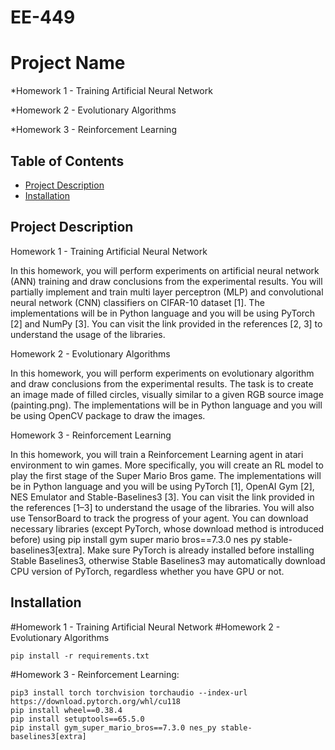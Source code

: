 # EE-449
# Project Name

*Homework 1 - Training Artificial Neural Network 

*Homework 2 - Evolutionary Algorithms

*Homework 3 - Reinforcement Learning

## Table of Contents

- [Project Description](#project-description)
- [Installation](#installation)

## Project Description
  Homework 1 - Training Artificial Neural Network

  In this homework, you will perform experiments on artificial neural network (ANN) training and draw
  conclusions from the experimental results. You will partially implement and train multi layer perceptron
  (MLP) and convolutional neural network (CNN) classifiers on CIFAR-10 dataset [1]. The implementations will be in Python language and you will be using PyTorch [2] and NumPy [3]. You can visit the
  link provided in the references [2, 3] to understand the usage of the libraries.

  Homework 2 - Evolutionary Algorithms
  
  In this homework, you will perform experiments on evolutionary algorithm and draw conclusions from
  the experimental results. The task is to create an image made of filled circles, visually similar to a given
  RGB source image (painting.png).
  The implementations will be in Python language and you will be using OpenCV package to draw the
  images. 

  Homework 3 - Reinforcement Learning
  
  In this homework, you will train a Reinforcement Learning agent in atari environment to win games.
  More specifically, you will create an RL model to play the first stage of the Super Mario Bros game. The
  implementations will be in Python language and you will be using PyTorch [1], OpenAI Gym [2], NES
  Emulator and Stable-Baselines3 [3]. You can visit the link provided in the references [1–3] to understand
  the usage of the libraries. You will also use TensorBoard to track the progress of your agent. You
  can download necessary libraries (except PyTorch, whose download method is introduced before) using
  pip install gym super mario bros==7.3.0 nes py stable-baselines3[extra]. Make sure PyTorch
  is already installed before installing Stable Baselines3, otherwise Stable Baselines3 may automatically
  download CPU version of PyTorch, regardless whether you have GPU or not.


## Installation
  #Homework 1 - Training Artificial Neural Network
  #Homework 2 - Evolutionary Algorithms
  ```
  pip install -r requirements.txt
  ```
  
  
  #Homework 3 - Reinforcement Learning:
  ```
  pip3 install torch torchvision torchaudio --index-url https://download.pytorch.org/whl/cu118
  pip install wheel==0.38.4
  pip install setuptools==65.5.0 
  pip install gym_super_mario_bros==7.3.0 nes_py stable-baselines3[extra]
  ```


